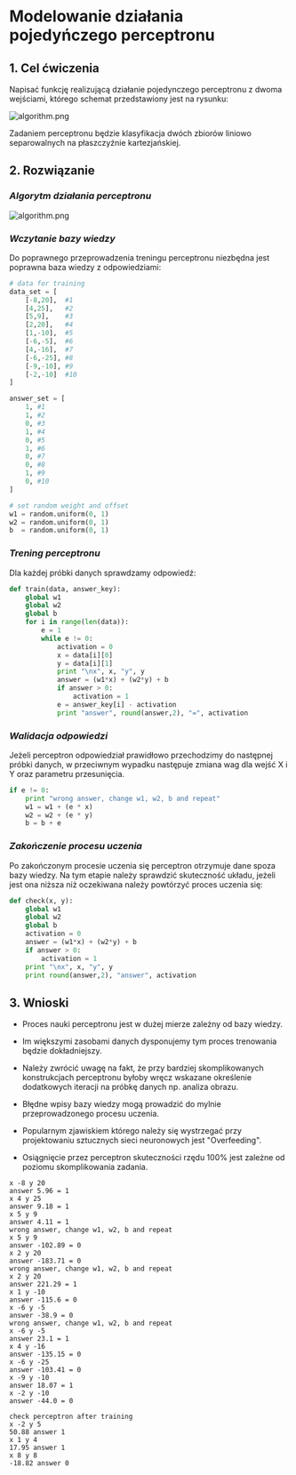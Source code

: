 # **Modelowanie działania pojedyńczego perceptronu**
## **1. Cel ćwiczenia**
Napisać funkcję realizującą działanie pojedynczego perceptronu z dwoma wejściami, którego schemat przedstawiony jest na rysunku:

<!-- ```plantuml
@startuml
X -down-> [wejście x] w1 + (e * x)
Y -down-> [wejście y] w2 + (e * y)
"w1 + (e * x)" -down-> [ Przemnożenie wejść przez wagi oraz\nwartość przesunięcia krzywej separującej] E
"w2 + (e * y)" -down-> E
E -down-> [Konwersja wyniku na funkcję aktywacji] F.A
F.A -down-> [Zwrócenie wyniku] result
@enduml
``` -->
![algorithm.png](schemat.png)

Zadaniem perceptronu będzie klasyfikacja dwóch zbiorów liniowo separowalnych na płaszczyźnie kartezjańskiej.

## **2. Rozwiązanie**

### ***Algorytm działania perceptronu***
![algorithm.png](algorithm.png)

### ***Wczytanie bazy wiedzy***
Do poprawnego przeprowadzenia treningu perceptronu niezbędna jest poprawna baza wiedzy z odpowiedziami:  

```python
# data for training
data_set = [
    [-8,20],  #1
    [4,25],   #2
    [5,9],    #3
    [2,20],   #4
    [1,-10],  #5
    [-6,-5],  #6
    [4,-16],  #7
    [-6,-25], #8
    [-9,-10], #9
    [-2,-10]  #10
]
```
```python
answer_set = [
    1, #1
    1, #2
    0, #3
    1, #4
    0, #5
    1, #6
    0, #7
    0, #8
    1, #9
    0, #10
]

# set random weight and offset
w1 = random.uniform(0, 1)
w2 = random.uniform(0, 1)
b  = random.uniform(0, 1)
```

### ***Trening perceptronu***
Dla każdej próbki danych sprawdzamy odpowiedź:

```python
def train(data, answer_key):
    global w1
    global w2
    global b
    for i in range(len(data)):
        e = 1
        while e != 0:
            activation = 0
            x = data[i][0]
            y = data[i][1]
            print "\nx", x, "y", y
            answer = (w1*x) + (w2*y) + b
            if answer > 0:
                activation = 1
            e = answer_key[i] - activation
            print "answer", round(answer,2), "=", activation
```

<div class="page"/>

### ***Walidacja odpowiedzi***
Jeżeli perceptron odpowiedział prawidłowo przechodzimy do następnej próbki danych, w przeciwnym wypadku następuje zmiana wag dla wejść X i Y oraz parametru przesunięcia.  

```python
if e != 0:
    print "wrong answer, change w1, w2, b and repeat"
    w1 = w1 + (e * x)
    w2 = w2 + (e * y)
    b = b + e
```

### ***Zakończenie procesu uczenia***
Po zakończonym procesie uczenia się perceptron otrzymuje dane spoza bazy wiedzy. Na tym etapie należy sprawdzić skuteczność układu, jeżeli jest ona niższa niż oczekiwana należy powtórzyć proces uczenia się:

```python
def check(x, y):
    global w1
    global w2
    global b
    activation = 0
    answer = (w1*x) + (w2*y) + b
    if answer > 0:
        activation = 1
    print "\nx", x, "y", y
    print round(answer,2), "answer", activation
```

## **3. Wnioski**

- Proces nauki perceptronu jest w dużej mierze zależny od bazy wiedzy.

- Im większymi zasobami danych dysponujemy tym proces trenowania będzie dokładniejszy.

- Należy zwrócić uwagę na fakt, że przy bardziej skomplikowanych konstrukcjach perceptronu byłoby wręcz wskazane określenie dodatkowych iteracji na próbkę danych np. analiza obrazu.

- Błędne wpisy bazy wiedzy mogą prowadzić do mylnie przeprowadzonego procesu uczenia.

- Popularnym zjawiskiem którego należy się wystrzegać przy projektowaniu sztucznych sieci neuronowych jest "Overfeeding".

- Osiągnięcie przez perceptron skuteczności rzędu 100% jest zależne od poziomu skomplikowania zadania.

<div class="page"/>

```
x -8 y 20
answer 5.96 = 1
x 4 y 25
answer 9.18 = 1
x 5 y 9
answer 4.11 = 1
wrong answer, change w1, w2, b and repeat
x 5 y 9
answer -102.89 = 0
x 2 y 20
answer -183.71 = 0
wrong answer, change w1, w2, b and repeat
x 2 y 20
answer 221.29 = 1
x 1 y -10
answer -115.6 = 0
x -6 y -5
answer -38.9 = 0
wrong answer, change w1, w2, b and repeat
x -6 y -5
answer 23.1 = 1
x 4 y -16
answer -135.15 = 0
x -6 y -25
answer -103.41 = 0
x -9 y -10
answer 18.07 = 1
x -2 y -10
answer -44.0 = 0

check perceptron after training
x -2 y 5
50.88 answer 1
x 1 y 4
17.95 answer 1
x 8 y 8
-18.82 answer 0
```